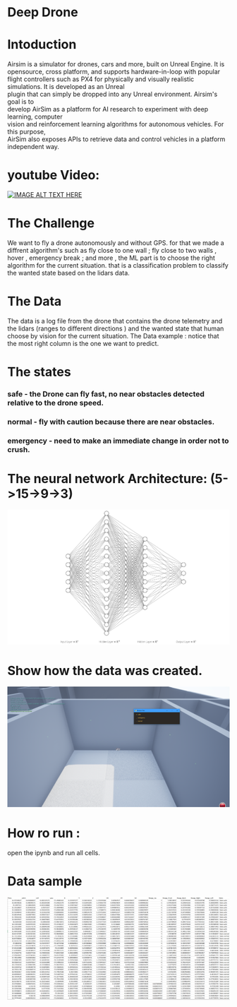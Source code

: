 # Deep Drone
# Intoduction 
Airsim	is	a	simulator	for	drones,	cars	and	more,	built	on	Unreal	Engine.	It	is	opensource,	cross	platform,	and	supports	hardware-in-loop	with	popular	flight	controllers such	as	PX4	for	physically	and	visually	realistic	simulations.	It	is	developed	as	an	Unreal	
plugin	that	can	simply	be	dropped	into	any	Unreal	environment.	Airsim's	goal	is	to	
develop	AirSim	as	a	platform	for	AI	research	to	experiment	with	deep	learning,	computer	
vision	and	reinforcement	learning	algorithms	for	autonomous	vehicles.	For	this	purpose,	
AirSim	also	exposes	APIs	to	retrieve	data	and	control	vehicles	in	a	platform	independent	
way.	

# youtube Video:

[![IMAGE ALT TEXT HERE](https://img.youtube.com/vi/8g3Wo9dBc7I/0.jpg)](https://www.youtube.com/watch?v=8g3Wo9dBc7I)

# The	Challenge

We	want	to	fly	a	drone	autonomously	and	without	GPS.	for	that	we	made	a	diffrent
algorithm's	such	as	fly	close	to	one	wall	;	fly	close	to	two	walls	,	hover	,	emergency
break	;	and	more	,	the	ML	part	is	to	choose	the	right	algorithm	for	the	current	situation.
that	is	a	classification	problem	to	classify	the	wanted	state	based	on	the	lidars	data.

# The Data

The	data	is	a	log	file	from	the	drone	that	contains	the	drone	telemetry	and	the	lidars
(ranges	to	different	directions	)	and	the	wanted	state	that	human	choose	by	vision	for
the	current	situation.
The	Data example	:
notice	that	the	most	right	column	is	the	one	we	want	to	predict.

# The states 
### safe - the Drone can fly fast, no near obstacles detected relative to the drone speed.
### normal - fly with caution because there are near obstacles.
### emergency - need to make an immediate change in order not to crush.

# The neural network Architecture: (5->15->9->3)
![](photo/nn.JPG)



# Show how the data was created.
![alt text](https://github.com/simon-pikalov/deep_drone/blob/main/photo/data_gen.png?raw=true)

# How ro run :
open the ipynb and run all cells.

# Data sample

![alt text](https://github.com/simon-pikalov/deep_drone/blob/main/photo/data_vis.png?raw=true)

